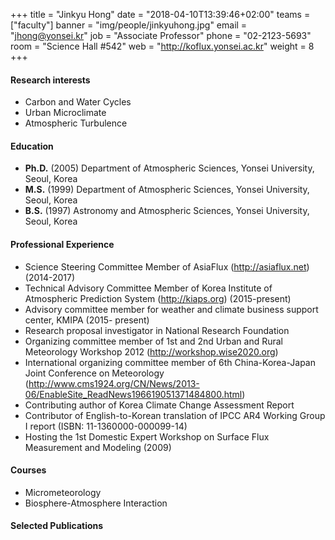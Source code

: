 +++
title = "Jinkyu Hong"
date = "2018-04-10T13:39:46+02:00"
teams = ["faculty"]
banner = "img/people/jinkyuhong.jpg"
email = "jhong@yonsei.kr"
job = "Associate Professor"
phone = "02-2123-5693"
room = "Science Hall #542"
web = "http://koflux.yonsei.ac.kr"
weight = 8
+++

#### Research interests
+ Carbon and Water Cycles
+ Urban Microclimate
+ Atmospheric Turbulence

#### Education
+ **Ph.D.** (2005) Department of Atmospheric Sciences, Yonsei University, Seoul, Korea
+ **M.S.** (1999) Department of Atmospheric Sciences, Yonsei University, Seoul, Korea
+ **B.S.** (1997) Astronomy and Atmospheric Sciences, Yonsei University, Seoul, Korea

#### Professional Experience
+ Science Steering Committee Member of AsiaFlux (http://asiaflux.net) (2014-2017)
+ Technical Advisory Committee Member of Korea Institute of Atmospheric Prediction System (http://kiaps.org) (2015-present)
+ Advisory committee member for weather and climate business support center, KMIPA (2015- present)
+ Research proposal investigator in National Research Foundation
+ Organizing committee member of 1st and 2nd Urban and Rural Meteorology Workshop 2012 (http://workshop.wise2020.org)
+ International organizing committee member of 6th China-Korea-Japan Joint Conference on Meteorology (http://www.cms1924.org/CN/News/2013-06/EnableSite_ReadNews196619051371484800.html)
+ Contributing author of Korea Climate Change Assessment Report
+ Contributor of English-to-Korean translation of IPCC AR4 Working Group I report (ISBN: 11-1360000-000099-14)
+ Hosting the 1st Domestic Expert Workshop on Surface Flux Measurement and Modeling (2009)

#### Courses
+ Micrometeorology
+ Biosphere-Atmosphere Interaction

#### Selected Publications

